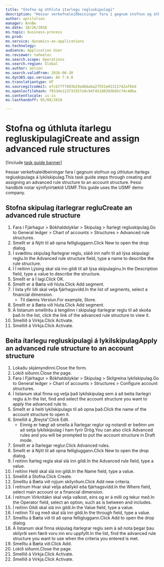 ```yaml
--- 
title: "Stofna og úthluta ítarlegu regluskipulagi"
description: "Þessar verkefnaleiðbeiningar fara í gegnum stofnun og úthlutun ítarlegs regluskipulags á lykilskipulag."
author: aprilolson
manager: AnnBe
ms.date: 10/26/2016
ms.topic: business-process
ms.prod: 
ms.service: dynamics-ax-applications
ms.technology: 
audience: Application User
ms.reviewer: twheeloc
ms.search.scope: Operations
ms.search.region: Global
ms.author: aolson
ms.search.validFrom: 2016-06-30
ms.dyn365.ops.version: AX 7.0.0
ms.translationtype: HT
ms.sourcegitcommit: efcb77ff883b29a4bbaba27551e02311742afbbd
ms.openlocfilehash: f9334e123733357a9c94f45180393b93cf4c40ba
ms.contentlocale: is-is
ms.lasthandoff: 05/08/2018

---
```

# <a name="create-and-assign-advanced-rule-structures"></a><span data-ttu-id="37f8f-103">Stofna og úthluta ítarlegu regluskipulagi</span><span class="sxs-lookup"><span data-stu-id="37f8f-103">Create and assign advanced rule structures</span></span>

[!include [task guide banner](../../includes/task-guide-banner.md)]

<span data-ttu-id="37f8f-104">Þessar verkefnaleiðbeiningar fara í gegnum stofnun og úthlutun ítarlegs regluskipulags á lykilskipulag.</span><span class="sxs-lookup"><span data-stu-id="37f8f-104">This task guide steps through creating and assigning an advanced rule structure to an account structure.</span></span> <span data-ttu-id="37f8f-105">Þessi handbók notar sýnifyrirtækið USMF.</span><span class="sxs-lookup"><span data-stu-id="37f8f-105">This guide uses the USMF demo company.</span></span>


## <a name="create-an-advanced-rule-structure"></a><span data-ttu-id="37f8f-106">Stofna skipulag ítarlegrar reglu</span><span class="sxs-lookup"><span data-stu-id="37f8f-106">Create an advanced rule structure</span></span>
1. <span data-ttu-id="37f8f-107">Fara í Fjárhagur > Bókhaldslyklar > Skipulag > Ítarlegt regluskipulag.</span><span class="sxs-lookup"><span data-stu-id="37f8f-107">Go to General ledger > Chart of accounts > Structures > Advanced rule structures.</span></span>
2. <span data-ttu-id="37f8f-108">Smellt er á Nýtt til að opna felligluggann.</span><span class="sxs-lookup"><span data-stu-id="37f8f-108">Click New to open the drop dialog.</span></span>
3. <span data-ttu-id="37f8f-109">Í svæðinu skipulag Ítarlegrar reglu, sláið inn nafn til að lýsa skipulagi reglu.</span><span class="sxs-lookup"><span data-stu-id="37f8f-109">In the Advanced rule structure field, type a name to describe the rule structure.</span></span>
4. <span data-ttu-id="37f8f-110">Í Í reitinn Lýsing skal slá inn gildi til að lýsa skipulaginu.</span><span class="sxs-lookup"><span data-stu-id="37f8f-110">In the Description field, type a value to describe the structure.</span></span>
5. <span data-ttu-id="37f8f-111">Smellt er á Í lagi.</span><span class="sxs-lookup"><span data-stu-id="37f8f-111">Click OK.</span></span>
6. <span data-ttu-id="37f8f-112">Smellt er á Bæta við hluta.</span><span class="sxs-lookup"><span data-stu-id="37f8f-112">Click Add segment.</span></span>
7. <span data-ttu-id="37f8f-113">Í lista yfir liði skal velja fjárhagsvídd.</span><span class="sxs-lookup"><span data-stu-id="37f8f-113">In the list of segments, select a financial dimension.</span></span>
    * <span data-ttu-id="37f8f-114">Til dæmis Verslun.</span><span class="sxs-lookup"><span data-stu-id="37f8f-114">For example, Store.</span></span>  
8. <span data-ttu-id="37f8f-115">Smellt er á Bæta við hluta.</span><span class="sxs-lookup"><span data-stu-id="37f8f-115">Click Add segment.</span></span>
9. <span data-ttu-id="37f8f-116">Á listanum smellirðu á tengilinn í skipulagi ítarlegrar reglu til að skoða það.</span><span class="sxs-lookup"><span data-stu-id="37f8f-116">In the list, click the link of the advanced rule structure to view it.</span></span>
10. <span data-ttu-id="37f8f-117">Smellið á Virkja.</span><span class="sxs-lookup"><span data-stu-id="37f8f-117">Click Activate.</span></span>
11. <span data-ttu-id="37f8f-118">Smellið á Virkja.</span><span class="sxs-lookup"><span data-stu-id="37f8f-118">Click Activate.</span></span>

## <a name="apply-an-advanced-rule-structure-to-an-account-structure"></a><span data-ttu-id="37f8f-119">Beita ítarlegu regluskipulagi á lykilskipulag</span><span class="sxs-lookup"><span data-stu-id="37f8f-119">Apply an advanced rule structure to an account structure</span></span>
1. <span data-ttu-id="37f8f-120">Lokaðu skjámyndinni.</span><span class="sxs-lookup"><span data-stu-id="37f8f-120">Close the form.</span></span>
2. <span data-ttu-id="37f8f-121">Lokið síðunni.</span><span class="sxs-lookup"><span data-stu-id="37f8f-121">Close the page.</span></span>
3. <span data-ttu-id="37f8f-122">Fara í Fjárhagur > Bókhaldslyklar > Skipulag > Skilgreina lykilskipulag.</span><span class="sxs-lookup"><span data-stu-id="37f8f-122">Go to General ledger > Chart of accounts > Structures > Configure account structures.</span></span>
4. <span data-ttu-id="37f8f-123">Í listanum skal finna og velja það lykilskipulag sem á að beita ítarlegri reglu á.</span><span class="sxs-lookup"><span data-stu-id="37f8f-123">In the list, find and select the account structure you want to apply the advanced rule to.</span></span>
5. <span data-ttu-id="37f8f-124">Smellt er á heiti lykilskipulags til að opna það.</span><span class="sxs-lookup"><span data-stu-id="37f8f-124">Click the name of the account structure to open it.</span></span>
6. <span data-ttu-id="37f8f-125">Smellið á „Breyta“.</span><span class="sxs-lookup"><span data-stu-id="37f8f-125">Click Edit.</span></span>
    * <span data-ttu-id="37f8f-126">Einnig er hægt að smella á Ítarlegar reglur og notandi er beðinn um að setja lykilskipulag í ham fyrir Drög.</span><span class="sxs-lookup"><span data-stu-id="37f8f-126">You can also click Advanced rules and you will be prompted to put the account structure in Draft mode.</span></span>  
7. <span data-ttu-id="37f8f-127">Smellt er á Ítarlegar reglur.</span><span class="sxs-lookup"><span data-stu-id="37f8f-127">Click Advanced rules.</span></span>
8. <span data-ttu-id="37f8f-128">Smellt er á Nýtt til að opna felligluggann.</span><span class="sxs-lookup"><span data-stu-id="37f8f-128">Click New to open the drop dialog.</span></span>
9. <span data-ttu-id="37f8f-129">Í reitinn Ítarleg regla skal slá inn gildi.</span><span class="sxs-lookup"><span data-stu-id="37f8f-129">In the Advanced rule field, type a value.</span></span>
10. <span data-ttu-id="37f8f-130">Í reitinn Heiti skal slá inn gildi.</span><span class="sxs-lookup"><span data-stu-id="37f8f-130">In the Name field, type a value.</span></span>
11. <span data-ttu-id="37f8f-131">Smellið á Stofna.</span><span class="sxs-lookup"><span data-stu-id="37f8f-131">Click Create.</span></span>
12. <span data-ttu-id="37f8f-132">Smelltu á Bæta við nýjum skilyrðum.</span><span class="sxs-lookup"><span data-stu-id="37f8f-132">Click Add new criteria.</span></span>
13. <span data-ttu-id="37f8f-133">Í reitnum Hvar skal velja aðallykil eða fjárhagsvídd.</span><span class="sxs-lookup"><span data-stu-id="37f8f-133">In the Where field, select main account or a financial dimension.</span></span>
14. <span data-ttu-id="37f8f-134">Í reitnum Virknitákn skal velja valkost, eins og er á milli og tekur með.</span><span class="sxs-lookup"><span data-stu-id="37f8f-134">In the Operator field, select an option, such as is between and includes.</span></span>
15. <span data-ttu-id="37f8f-135">Í reitinn Gildi skal slá inn gildi.</span><span class="sxs-lookup"><span data-stu-id="37f8f-135">In the Value field, type a value.</span></span>
16. <span data-ttu-id="37f8f-136">Í reitinn Til og með skal slá inn gildi.</span><span class="sxs-lookup"><span data-stu-id="37f8f-136">In the through field, type a value.</span></span>
17. <span data-ttu-id="37f8f-137">Smelltu á Bæta við til að opna felligluggann.</span><span class="sxs-lookup"><span data-stu-id="37f8f-137">Click Add to open the drop dialog.</span></span>
18. <span data-ttu-id="37f8f-138">Á listanum skal finna skipulag ítarlegrar reglu sem á að nota þegar þau skilyrði sem færð voru inn eru uppfyllt.</span><span class="sxs-lookup"><span data-stu-id="37f8f-138">In the list, find the advanced rule structure you want to use when the criteria you entered is met.</span></span>
19. <span data-ttu-id="37f8f-139">Smelltu á Bæta við.</span><span class="sxs-lookup"><span data-stu-id="37f8f-139">Click Add.</span></span>
20. <span data-ttu-id="37f8f-140">Lokið síðunni.</span><span class="sxs-lookup"><span data-stu-id="37f8f-140">Close the page.</span></span>
21. <span data-ttu-id="37f8f-141">Smellið á Virkja.</span><span class="sxs-lookup"><span data-stu-id="37f8f-141">Click Activate.</span></span>
22. <span data-ttu-id="37f8f-142">Smellið á Virkja.</span><span class="sxs-lookup"><span data-stu-id="37f8f-142">Click Activate.</span></span>


